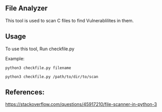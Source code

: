 ## File Analyzer

This tool is used to scan C files to find Vulnerablilites in them.

## Usage

To use this tool, Run checkfile.py <Filename or Folder name>

Example:

`python3 checkfile.py filename`

`python3 checkfile.py /path/to/dir/to/scan`

## References:

https://stackoverflow.com/questions/45917210/file-scanner-in-python-3
